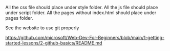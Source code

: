 All the css file should place under style folder. 
All the js file should place under script folder.
All the pages without index.html should place under pages folder.


See the website to use git properly 

https://github.com/microsoft/Web-Dev-For-Beginners/blob/main/1-getting-started-lessons/2-github-basics/README.md


